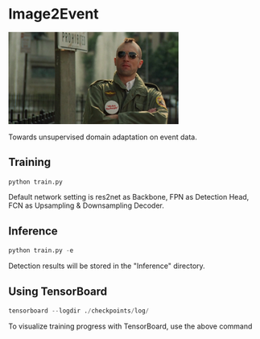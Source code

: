 # Image2Event

<img src="Taxi.Driver.1976.HR-HDTV.jpg" alt="BGM" style="zoom: 33%;" />

Towards unsupervised domain adaptation on event data.

## Training

```python
python train.py
```

Default network setting is res2net as Backbone, FPN as Detection Head, FCN as Upsampling & Downsampling Decoder.

## Inference

```python
python train.py -e
```

Detection results will be stored in the "Inference" directory.

## Using TensorBoard

```python
tensorboard --logdir ./checkpoints/log/
```

To visualize training progress with TensorBoard, use the above command
